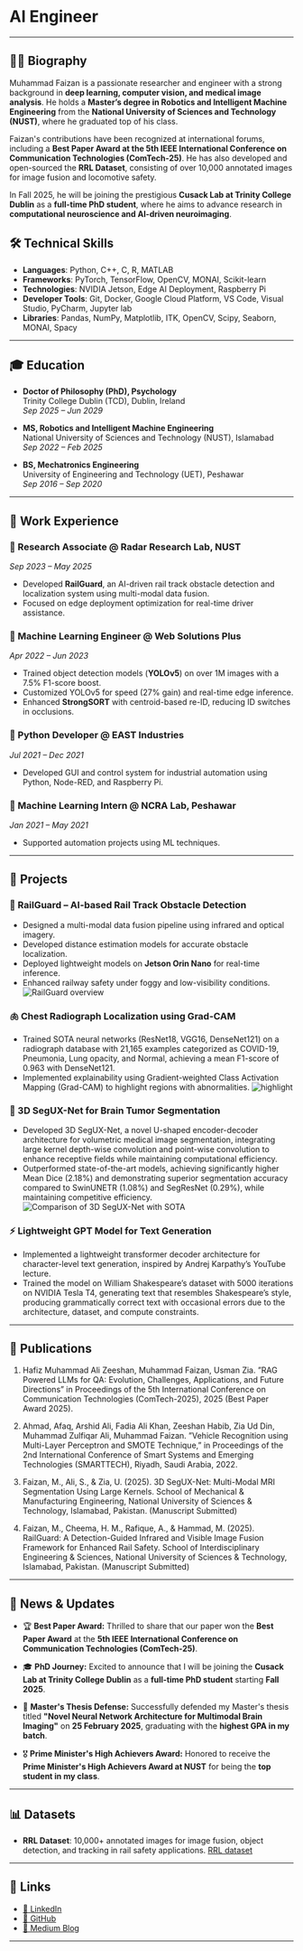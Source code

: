 
# AI Engineer 
---

## 👨‍💻 Biography

Muhammad Faizan is a passionate researcher and engineer with a strong background in **deep learning, computer vision, and medical image analysis**. He holds a **Master’s degree in Robotics and Intelligent Machine Engineering** from the **National University of Sciences and Technology (NUST)**, where he graduated top of his class.

Faizan's contributions have been recognized at international forums, including a **Best Paper Award at the 5th IEEE International Conference on Communication Technologies (ComTech-25)**. He has also developed and open-sourced the **RRL Dataset**, consisting of over 10,000 annotated images for image fusion and locomotive safety.

In Fall 2025, he will be joining the prestigious **Cusack Lab at Trinity College Dublin** as a **full-time PhD student**, where he aims to advance research in **computational neuroscience and AI-driven neuroimaging**.



## 🛠️ Technical Skills
- **Languages**: Python, C++, C, R,  MATLAB
- **Frameworks**: PyTorch, TensorFlow, OpenCV, MONAI, Scikit-learn
- **Technologies**: NVIDIA Jetson, Edge AI Deployment, Raspberry Pi
- **Developer Tools**: Git, Docker, Google Cloud Platform, VS Code, Visual Studio, PyCharm, Jupyter lab
- **Libraries**: Pandas, NumPy, Matplotlib, ITK, OpenCV, Scipy, Seaborn, MONAI, Spacy

---

## 🎓 Education
- **Doctor of Philosophy (PhD), Psychology**  
  Trinity College Dublin (TCD), Dublin, Ireland  
  _Sep 2025 – Jun 2029_

- **MS, Robotics and Intelligent Machine Engineering**  
  National University of Sciences and Technology (NUST), Islamabad  
  _Sep 2022 – Feb 2025_

- **BS, Mechatronics Engineering**  
  University of Engineering and Technology (UET), Peshawar  
  _Sep 2016 – Sep 2020_

---

## 💼 Work Experience

### 🏢 Research Associate @ Radar Research Lab, NUST  
_Sep 2023 – May 2025_
- Developed **RailGuard**, an AI-driven rail track obstacle detection and localization system using multi-modal data fusion.
- Focused on edge deployment optimization for real-time driver assistance.

### 🏢 Machine Learning Engineer @ Web Solutions Plus  
_Apr 2022 – Jun 2023_
- Trained object detection models (**YOLOv5**) on over 1M images with a 7.5% F1-score boost.
- Customized YOLOv5 for speed (27% gain) and real-time edge inference.
- Enhanced **StrongSORT** with centroid-based re-ID, reducing ID switches in occlusions.

### 🏢 Python Developer @ EAST Industries  
_Jul 2021 – Dec 2021_
- Developed GUI and control system for industrial automation using Python, Node-RED, and Raspberry Pi.

### 🏢 Machine Learning Intern @ NCRA Lab, Peshawar  
_Jan 2021 – May 2021_
- Supported automation projects using ML techniques.

---

## 🚀 Projects

### 🚦 RailGuard – AI-based Rail Track Obstacle Detection
- Designed a multi-modal data fusion pipeline using infrared and optical imagery.
- Developed distance estimation models for accurate obstacle localization.
- Deployed lightweight models on **Jetson Orin Nano** for real-time inference.
- Enhanced railway safety under foggy and low-visibility conditions.
![RailGuard overview](/assets/railguard_pic.png)

### 🫁 Chest Radiograph Localization using Grad-CAM
- Trained SOTA neural networks (ResNet18, VGG16, DenseNet121) on a radiograph database with 21,165 examples categorized as COVID-19, Pneumonia, Lung opacity, and Normal, achieving a mean F1-score of 0.963 with DenseNet121.
- Implemented explainability using Gradient-weighted Class Activation Mapping (Grad-CAM) to highlight regions with abnormalities.
![highlight](/assets/highlight_chest_radiographs.PNG)

### 🧠 3D SegUX-Net for Brain Tumor Segmentation
- Developed 3D SegUX-Net, a novel U-shaped encoder-decoder architecture for volumetric medical image segmentation, integrating large kernel depth-wise convolution and point-wise convolution to enhance receptive fields while maintaining computational efficiency.
- Outperformed state-of-the-art models, achieving significantly higher Mean Dice (2.18%) and demonstrating superior segmentation accuracy compared to SwinUNETR (1.08%) and SegResNet (0.29%), while maintaining competitive efficiency.
![Comparison of 3D SegUX-Net with SOTA](/assets/brats2023_seguxnet.png)

### ⚡ Lightweight GPT Model for Text Generation
- Implemented a lightweight transformer decoder architecture for character-level text generation, inspired by Andrej Karpathy’s YouTube lecture.
- Trained the model on William Shakespeare’s dataset with 5000 iterations on NVIDIA Tesla T4, generating text that resembles Shakespeare’s style, producing grammatically correct text with occasional errors due to the architecture, dataset, and compute constraints.

---

## 📄 Publications 

1. Hafiz Muhammad Ali Zeeshan, Muhammad Faizan, Usman Zia. ”RAG Powered LLMs for QA: Evolution, Challenges, Applications, and Future Directions” in Proceedings of the 5th International Conference on Communication Technologies (ComTech-2025), 2025 (Best Paper Award 2025).

2. Ahmad, Afaq, Arshid Ali, Fadia Ali Khan, Zeeshan Habib, Zia Ud Din, Muhammad Zulfiqar Ali, Muhammad Faizan. ”Vehicle Recognition using Multi-Layer Perceptron and SMOTE Technique,” in Proceedings of the 2nd International Conference of Smart Systems and Emerging Technologies (SMARTTECH), Riyadh, Saudi Arabia, 2022.

3. Faizan, M., Ali, S., & Zia, U. (2025). 3D SegUX-Net: Multi-Modal MRI Segmentation Using Large Kernels. School of Mechanical & Manufacturing Engineering, National University of Sciences & Technology, Islamabad, Pakistan. (Manuscript Submitted)

4. Faizan, M., Cheema, H. M., Rafique, A., & Hammad, M. (2025). RailGuard: A Detection-Guided Infrared and Visible Image Fusion Framework for Enhanced Rail Safety. School of Interdisciplinary Engineering & Sciences, National University of Sciences & Technology, Islamabad, Pakistan. (Manuscript Submitted)

---

## 📰 News & Updates

- 🏆 **Best Paper Award:** Thrilled to share that our paper won the **Best Paper Award** at the **5th IEEE International Conference on Communication Technologies (ComTech-25)**.

- 🎓 **PhD Journey:** Excited to announce that I will be joining the **Cusack Lab at Trinity College Dublin** as a **full-time PhD student** starting **Fall 2025**.

- 🧠 **Master's Thesis Defense:** Successfully defended my Master's thesis titled **"Novel Neural Network Architecture for Multimodal Brain Imaging"** on **25 February 2025**, graduating with the **highest GPA in my batch**.

- 🎖️ **Prime Minister's High Achievers Award:** Honored to receive the **Prime Minister's High Achievers Award at NUST** for being the **top student in my class**.

---
## 📊 Datasets
- **RRL Dataset**: 10,000+ annotated images for image fusion, object detection, and tracking in rail safety applications. [RRL dataset](https://figshare.com/articles/dataset/rrl_data_zip/28929923?file=54194006)

---

## 🔗 Links
- [🔗 LinkedIn](https://www.linkedin.com/in/muhammad-faizan-artificial-intelligence/)
- [🔗 GitHub](https://github.com/faizan1234567)
- [🔗 Medium Blog](https://medium.com/@engr_faizan_ml)

---

